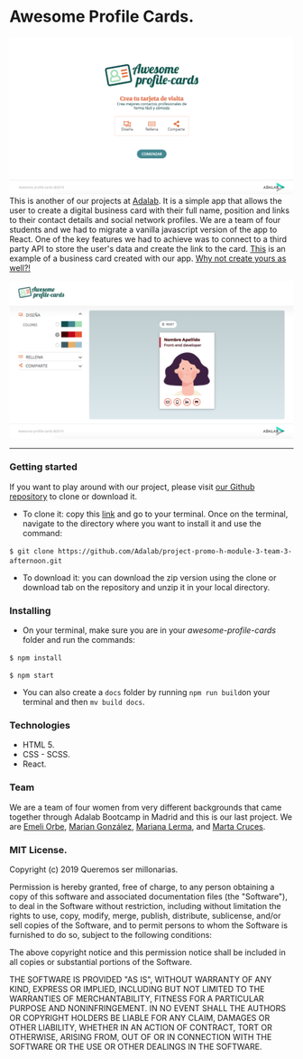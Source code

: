 
# Awesome Profile Cards.
![APC-home](APC2-home.png)
This is another of our projects at [Adalab](https://adalab.es/). It is a simple app that allows the user to create a digital business card with their full name, position and links to their contact details and social network profiles.
We are a team of four students and we had to migrate a vanilla javascript version of the app to React. One of the key features we had to achieve was to connect to a third party API to store the user's data and create the link to the card.
[This](https://us-central1-awesome-cards-cf6f0.cloudfunctions.net/card/-LxBP-zwF7FL9GtaPOuF) is an example of a business card created with our app. [Why not create yours as well?!](http://beta.adalab.es/project-promo-h-module-3-team-3-afternoon/)

![APC-design](APC2-design.png)

----

### Getting started

If you want to play around with our project, please visit [our Github repository](https://github.com/Adalab/project-promo-h-module-3-team-3-afternoon) to clone or download it.
* To clone it: copy this [link](https://github.com/Adalab/project-promo-h-module-3-team-3-afternoon.git) and go to your terminal. Once on the terminal, navigate to the directory where you want to install it and use the command:

```$ git clone https://github.com/Adalab/project-promo-h-module-3-team-3-afternoon.git```

* To download it: you can download the zip version using the clone or download tab on the repository and unzip it in your local directory.


### Installing

* On your terminal, make sure you are in your *awesome-profile-cards* folder and run the commands:

`$ npm install`

`$ npm start`

* You can also create a `docs` folder by running `npm run build`on your terminal and then `mv build docs`.


### Technologies

* HTML 5.
* CSS - SCSS.
* React.


### Team

We are a team of four women from very different backgrounds that came together through Adalab Bootcamp in Madrid and this is our last project. We are [Emeli Orbe](https://github.com/emeorbe), [Marian González](https://github.com/gonzalez-marian), [Mariana Lerma](https://github.com/marianalfr), and [Marta Cruces](https://github.com/martacruces).

### MIT License.

Copyright (c) 2019 Queremos ser millonarias.

Permission is hereby granted, free of charge, to any person obtaining a copy
of this software and associated documentation files (the "Software"), to deal
in the Software without restriction, including without limitation the rights
to use, copy, modify, merge, publish, distribute, sublicense, and/or sell
copies of the Software, and to permit persons to whom the Software is
furnished to do so, subject to the following conditions:

The above copyright notice and this permission notice shall be included in all
copies or substantial portions of the Software.

THE SOFTWARE IS PROVIDED "AS IS", WITHOUT WARRANTY OF ANY KIND, EXPRESS OR
IMPLIED, INCLUDING BUT NOT LIMITED TO THE WARRANTIES OF MERCHANTABILITY,
FITNESS FOR A PARTICULAR PURPOSE AND NONINFRINGEMENT. IN NO EVENT SHALL THE
AUTHORS OR COPYRIGHT HOLDERS BE LIABLE FOR ANY CLAIM, DAMAGES OR OTHER
LIABILITY, WHETHER IN AN ACTION OF CONTRACT, TORT OR OTHERWISE, ARISING FROM,
OUT OF OR IN CONNECTION WITH THE SOFTWARE OR THE USE OR OTHER DEALINGS IN THE
SOFTWARE.
